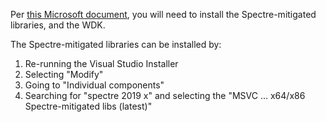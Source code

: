 Per [this Microsoft document](https://docs.microsoft.com/en-us/windows-hardware/drivers/download-the-wdk), you will need to install the Spectre-mitigated libraries, and the WDK.

The Spectre-mitigated libraries can be installed by:

1. Re-running the Visual Studio Installer
2. Selecting "Modify"
3. Going to "Individual components"
4. Searching for "spectre 2019 x" and selecting the "MSVC ... x64/x86 Spectre-mitigated libs (latest)"

